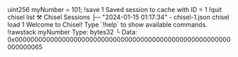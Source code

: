 <div id="termynal" data-termynal>
	<span data-ty="input" data-ty-prompt="➜"> uint256 myNumber = 101;</span>
	<span data-ty="input" data-ty-prompt="➜"> !save 1</span>
	<span data-ty="input" data-ty-prompt="➜"> Saved session to cache with ID = 1</span>
	<span data-ty="input" data-ty-prompt="(ID: 1) ➜"> !quit</span>
	<span data-ty="input"><span class="file-path"></span>chisel list</span>
	<span data-ty>⚒️ Chisel Sessions</span>
	<span data-ty>├─ "2024-01-15 01:17:34" - chisel-1.json</span>
	<span data-ty="input"><span class="file-path"></span>chisel load 1</span>
	<span data-ty>Welcome to Chisel! Type `!help` to show available commands.</span>
	<span data-ty="input" data-ty-prompt="(ID: 1) ➜"> !rawstack myNumber</span>
	<span data-ty>Type: bytes32</span>
	<span data-ty>└ Data: 0x0000000000000000000000000000000000000000000000000000000000000065</span>
	<span data-ty="input" data-ty-prompt="(ID: 1) ➜"></span>
</div>
